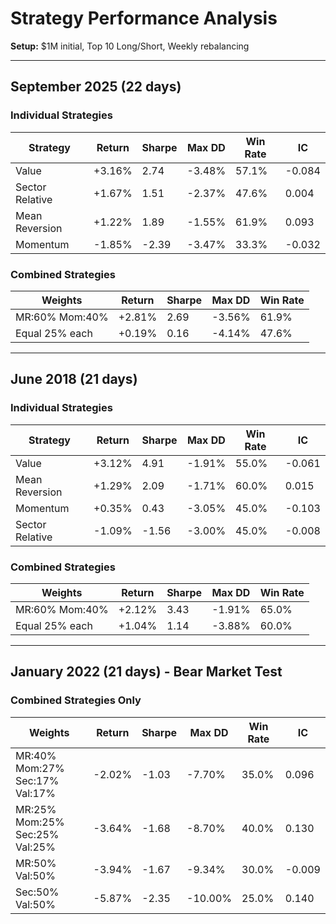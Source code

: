 # Strategy Performance Analysis

**Setup:** $1M initial, Top 10 Long/Short, Weekly rebalancing

---

## September 2025 (22 days)

### Individual Strategies

| Strategy | Return | Sharpe | Max DD | Win Rate | IC |
|----------|--------|--------|--------|----------|-----|
| Value | +3.16% | 2.74 | -3.48% | 57.1% | -0.084 |
| Sector Relative | +1.67% | 1.51 | -2.37% | 47.6% | 0.004 |
| Mean Reversion | +1.22% | 1.89 | -1.55% | 61.9% | 0.093 |
| Momentum | -1.85% | -2.39 | -3.47% | 33.3% | -0.032 |

### Combined Strategies

| Weights | Return | Sharpe | Max DD | Win Rate |
|---------|--------|--------|--------|----------|
| MR:60% Mom:40% | +2.81% | 2.69 | -3.56% | 61.9% |
| Equal 25% each | +0.19% | 0.16 | -4.14% | 47.6% |

---

## June 2018 (21 days)

### Individual Strategies

| Strategy | Return | Sharpe | Max DD | Win Rate | IC |
|----------|--------|--------|--------|----------|-----|
| Value | +3.12% | 4.91 | -1.91% | 55.0% | -0.061 |
| Mean Reversion | +1.29% | 2.09 | -1.71% | 60.0% | 0.015 |
| Momentum | +0.35% | 0.43 | -3.05% | 45.0% | -0.103 |
| Sector Relative | -1.09% | -1.56 | -3.00% | 45.0% | -0.008 |

### Combined Strategies

| Weights | Return | Sharpe | Max DD | Win Rate |
|---------|--------|--------|--------|----------|
| MR:60% Mom:40% | +2.12% | 3.43 | -1.91% | 65.0% |
| Equal 25% each | +1.04% | 1.14 | -3.88% | 60.0% |

---

## January 2022 (21 days) - Bear Market Test

### Combined Strategies Only

| Weights | Return | Sharpe | Max DD | Win Rate | IC |
|---------|--------|--------|--------|----------|-----|
| MR:40% Mom:27% Sec:17% Val:17% | -2.02% | -1.03 | -7.70% | 35.0% | 0.096 |
| MR:25% Mom:25% Sec:25% Val:25% | -3.64% | -1.68 | -8.70% | 40.0% | 0.130 |
| MR:50% Val:50% | -3.94% | -1.67 | -9.34% | 30.0% | -0.009 |
| Sec:50% Val:50% | -5.87% | -2.35 | -10.00% | 25.0% | 0.140 |
